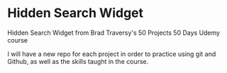 # Hidden Search Widget

Hidden Search Widget from Brad Traversy's 50 Projects 50 Days Udemy course

I will have a new repo for each project in order to practice using git and Github, as well as the skills taught in the course.
